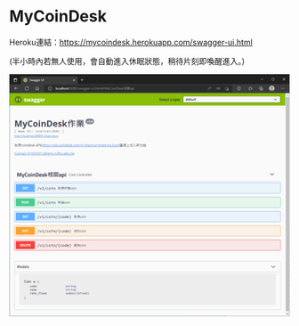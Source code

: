 # MyCoinDesk

Heroku連結：https://mycoindesk.herokuapp.com/swagger-ui.html

(半小時內若無人使用，會自動進入休眠狀態，稍待片刻即喚醒進入。)

![alt text](https://github.com/410325012/MyCoinDesk/blob/main/demo.png)
